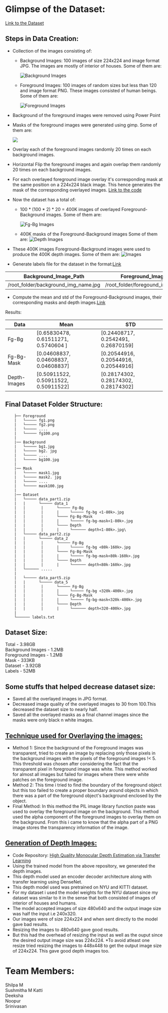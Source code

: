 # Glimpse of the Dataset:

<a href='https://drive.google.com/folderview?id=1RbJHVxo91jhekv3_E9GZvujUDNDaxFQu'>Link to the Dataset</a>
## Steps in Data Creation:

* Collection of the images consisting of:
  * Background Images: 100 images of size 224x224 and image format JPG. The images are mostly of interior of houses.
    Some of them are:
    
    <img src='https://github.com/mshilpaa/EVA4/blob/master/Session%2014/images/background.png' alt='Background Images'/>
  * Foreground Images: 100 images of random sizes but less than 120 and image format PNG. These images consisted of human beings.
    Some of them are:
    
    <img src='https://github.com/mshilpaa/EVA4/blob/master/Session%2014/images/Foreground.png' alt='Foreground Images'/>
 
* Background of the foreground images were removed using Power Point
* Masks of the foreground images were generated using gimp.
  Some of them are:
  
  <img src='https://github.com/mshilpaa/EVA4/blob/master/Session%2014/images/Mask.png' />
  
* Overlay each of the foreground images randomly 20 times on each background images.
* Horizontal Flip the foreground images and again overlap them randomly 20 times on each background images.
* For each overlayed foreground image overlay it's corresponding mask at the same position on a 224x224 black image. This hence generates the mask of the corresponding overlayed images. <a href='https://github.com/mshilpaa/EVA4/blob/master/Session%2014/data_creation-reduced_image_quality.ipynb'>Link to the code</a>
* Now the dataset has a total of:
  * 100 * (100 * 2) * 20 = 400K images of overlayed Foreground-Background images.
    Some of them are: 
    
    <img src='https://github.com/mshilpaa/EVA4/blob/master/Session%2014/images/fg-bg.png' alt='Fg-Bg Images'/>
 
  * 400K masks of the Foreground-Background images
    Some of them are:
    <img src='https://github.com/mshilpaa/EVA4/blob/master/Session%2014/images/fg-bg-mask.png' alt='Depth Images'/>
* These 400K images Foreground-Background images were used to produce the 400K depth images.
  Some of them are:
  <img src='https://github.com/mshilpaa/EVA4/blob/master/Session%2014/images/depth.png' alt='Images'/>
* Generate labels file for the dataset in the format:<a href='https://github.com/mshilpaa/EVA4/blob/master/Session%2014/Labels_Genearation.ipynb'>Link</a>

 | Background_Image_Path | Foreground_Image_Path | Fg-Bg_Image_Path | Fg-Bg-Mask_Image_Path  | Depth_Image_Path |
 | --- | --- | --- | --- | --- |
 | /root_folder/background_img_name.jpg | /root_folder/foregound_img_name.png | /root_folder/fg_bg_img_name.jpg | /root_folder/mask_name.jpg | /root_folder/depth_img_name.jpg |
 
* Compute the mean and std of the Foreground-Background images, their corresponding masks and depth images.<a href='https://github.com/mshilpaa/EVA4/blob/master/Session%2014/Dataset_Mean_Std.ipynb'>Link</a>

Results:

| Data |	Mean |	STD |
| --- | --- | --- |
| Fg-Bg |	[0.65830478, 0.61511271, 0.5740604 ] |	[0.24408717, 0.2542491, 0.26870159] |
| Fg-Bg-Mask |	[0.04608837, 0.04608837, 0.04608837] |	[0.20544916, 0.20544916, 0.20544916] |
| Depth-Images |	[0.50911522, 0.50911522, 0.50911522] |[0.28174302, 0.28174302, 0.28174302] |

## Final Dataset Folder Structure:

        ├── Foreground
        |   └───── fg1.png
        |   └───── fg2.png
        |   └───── .... 
        |   └───── fg100.png
        |
        |── Background
        |   └───── bg1.jpg
        |   └───── bg2. jpg
        |   └───── ....
        |   └───── bg100.jpg
        |
        |── Mask
        |   └───── mask1.jpg
        |   └───── mask2. jpg
        |   └───── ....
        |   └───── mask100.jpg
        |
        |── Dataset
        |   └───── data_part1.zip
        |   |      └───── data_1
        |   |       |      └───── Fg-Bg
        |   |       |      |     └───── fg-bg <1-80k>.jpg
        |   |       |      └──── Fg-Bg-Mask
        |   |       |      |     └───── fg-bg-mask<1-80k>.jpg
        |   |       |      └──── Depth
        |   |       |      |     └────── depth<1-80k>.jpg\
        |   └───── data_part2.zip
        |   |      └───── data_2
        |   |       |      └───── Fg-Bg
        |   |       |      |     └───── fg-bg <80k-160k>.jpg
        |   |       |      └──── Fg-Bg-Mask
        |   |       |      |     └───── fg-bg-mask<80k-160k>.jpg
        |   |       |      └──── Depth
        |   |       |      |     └────── depth<80k-160k>.jpg
        |   └────── .....
        |
        |   └───── data_part5.zip
        |   |      └───── data_5
        |   |       |      └───── Fg-Bg
        |   |       |      |     └───── fg-bg <320k-400k>.jpg
        |   |       |      └──── Fg-Bg-Mask
        |   |       |      |     └───── fg-bg-mask<320k-400k>.jpg
        |   |       |      └──── Depth
        |   |       |      |     └────── depth<320-400k>.jpg
        |
        └────── labels.txt
 
## Dataset Size:
Total - 3.98GB <br/>
Background Images - 1.2MB <br/>
Foreground Images - 1.2MB <br/>
Mask - 333KB <br/>
Dataset - 3.92GB <br/>
Labels - 52MB


## Some stuffs that helped decrease dataset size:
* Saved all the overlayed images in JPG format.
* Decreased image quality of the overlayed images to 30 from 100.This decreased the dataset size to nearly half.
* Saved all the overlayed masks as a final channel images since the masks were only black n white images.

## <a href='https://github.com/mshilpaa/EVA4/blob/master/Session%2014/others/Overlay_image_on_another.ipynb'>Technique used for Overlaying the images:</a>
* Method 1: Since the background of the Foreground images was transparent, tried to create an image by replacing only those pixels in the background images with the pixels of the foreground images !< 5. This threshold was chosen after considering the fact that the transparent pixel in foreground image was white. This method worked for almost all images but failed for images where there were white patches on the foreground image.
* Method 2: This time i tried to find the boundary of the foreground object but this too failed to create a proper boundary around objects in which there was a part of the foreground object's background enclosed by the object.
* Final Method: In this method the PIL image library function paste was used to overlay the foreground image on the background. This method used the alpha component of the foreground images to overlay them on the background. From this i came to know that the alpha part of a PNG image stores the transparency information of the image.

## <a href='https://github.com/mshilpaa/EVA4/blob/master/Session%2014/Depth_Images_Generation.ipynb'>Generation of Depth Images:</a>
* Code Repository: <a href='https://github.com/ialhashim/DenseDepth'>High Quality Monocular Depth Estimation via Transfer Learning</a>
* Using the trained model from the above repository, we generated the depth images.
* This depth model used an encoder decoder architecture along with transfer learning using DenseNet.
* This depth model used was pretrained on NYU and KITTI dataset.
* For my dataset i used the model weights for the NYU dataset since my dataset was similar to it in the sense that both consisted of images of interior of houses and humans.
* The model accepted images of size 480x640 and the output image size was half the input i.e 240x320. 
* Our images were of size 224x224 and when sent directly to the model gave bad results.
* Resizing the images to 480x640 gave good results.
* But this had the overhead of resizing the input as well as the ouput since the desired output image size was 224x224.
*To avoid atleast one resize tried resizing the images to 448x448 to get the output image size of 224x224. This gave good depth images too.

# Team Members:
Shilpa M <br/>
Sushmitha M Katti <br/>
Deeksha <br/>
Noopur <br/>
Srinivasan <br/>
